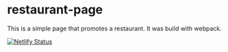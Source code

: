 # restaurant-page
This is a simple page that promotes a restaurant. It was build with webpack.

[![Netlify Status](https://api.netlify.com/api/v1/badges/88ab44bc-5038-41c9-b14b-1445ccdc88f7/deploy-status)](https://app.netlify.com/sites/vecchiaroma/deploys)
